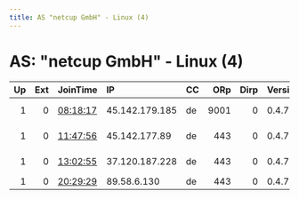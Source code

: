 ```yaml
---
title: AS "netcup GmbH" - Linux (4)
---
```


# AS: "netcup GmbH" - Linux (4)

|   Up |   Ext | JoinTime                                                                                              | IP             | CC   |   ORp |   Dirp | Version   | Contact                      | Nickname         |   eFamMembers |
|-----:|------:|:------------------------------------------------------------------------------------------------------|:---------------|:-----|------:|-------:|:----------|:-----------------------------|:-----------------|--------------:|
|    1 |     0 | [08:18:17](https://nusenu.github.io/OrNetStats/w/relay/1D10DD0CFC60C272959BE9DF2390D28F246D9675.html) | 45.142.179.185 | de   |  9001 |      0 | 0.4.7.10  | Aurelia &lt;tor@acuteaura.ne | avacyn           |             1 |
|    1 |     0 | [11:47:56](https://nusenu.github.io/OrNetStats/w/relay/133BBDA007B04F3EF3BAFEF9DE204425984CA841.html) | 45.142.177.89  | de   |   443 |      0 | 0.4.7.10  | tor @ public-files dot de    | DemonHunter      |             2 |
|    1 |     0 | [13:02:55](https://nusenu.github.io/OrNetStats/w/relay/23F7D3F19B0BAFAA2E1E2FB763833252806D764C.html) | 37.120.187.228 | de   |   443 |      0 | 0.4.7.10  | konfuzius at protonmail d    | konfuzius        |             1 |
|    1 |     0 | [20:29:29](https://nusenu.github.io/OrNetStats/w/relay/2DA3B953A557F17BB087023033AEB7213A8C9087.html) | 89.58.6.130    | de   |   443 |      0 | 0.4.7.10  | None                         | yourmom13bskd301 |             1 |
